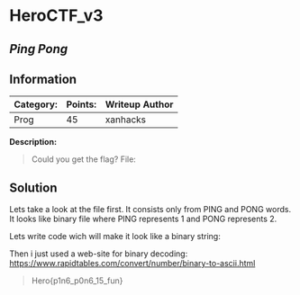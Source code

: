 # __HeroCTF_v3__ 
## _Ping Pong_

## Information

**Category:** | **Points:** | **Writeup Author**
--- | --- | ---
Prog | 45 | xanhacks

**Description:** 

> Could you get the flag?
File:

## Solution
Lets take a look at the file first. It consists only from PING and PONG words. It looks like binary file where PING represents 1 and PONG represents 2.

Lets write code wich will make it look like a binary string: 

Then i just used a web-site for binary decoding: https://www.rapidtables.com/convert/number/binary-to-ascii.html

> Hero{p1n6_p0n6_15_fun}
